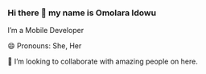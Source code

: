 ### Hi there 👋 my name is Omolara Idowu

I’m a Mobile Developer

😄 Pronouns: She, Her 

👯 I’m looking to collaborate with amazing people on here. 

